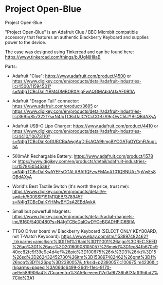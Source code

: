 # Project Open-Blue
Project Open-Blue

"Project Open-Blue" is an Adafruit Clue / BBC Microbit compatible 
accessory that features an authentic Blackberry Keyboard and 
supplies power to the device.

The case was designed using Tinkercad and can be 
found here: https://www.tinkercad.com/things/bJUgNjHlIaB

Parts:

- Adafruit "Clue":
      https://www.adafruit.com/product/4500 or 
      https://www.digikey.com/en/products/detail/adafruit-industries-llc/4500/11594501?s=N4IgTCBcDaIIYBM4DMBOBXAlgFwAQGMAbdAUxAF0BfIA
      
- Adafruit "Dragon Tail" connector:
      https://www.adafruit.com/product/3695 or 
      https://www.digikey.com/en/products/detail/adafruit-industries-llc/3695/8573221?s=N4IgTCBcDaICYCcCGBzA9gOwC5IJYBsQBdAXyA
      
- Adafruit USB-C Lipo Charger:
      https://www.adafruit.com/product/4410 or 
      https://www.digikey.com/en/products/detail/adafruit-industries-llc/4410/10673110?s=N4IgTCBcDaIKoGUBCBaAwgAgDIEsAOA9hmgBYCGATgOYCmFIAugL5A
      
- 500mAh Rechargable Battery:
      https://www.adafruit.com/product/1578 or 
      https://www.digikey.com/en/products/detail/adafruit-industries-llc/1578/5054539?s=N4IgTCBcDaIKwAYEFsCGALABAI1QFzwFMAnAT01QBNUAzYgVwEs8QBdAXyA
      
- World's Best Tactile Switch (it's worth the price, trust me):
      https://www.digikey.com/en/products/detail/e-switch/500SSP1S1M1QEB/378945?s=N4IgTCBcDaIKYHMwBYDsA2EBdAvkA
      
- Small but powerfull Magnets:
      https://www.digikey.com/en/products/detail/radial-magnets-inc/8160/5400480?s=N4IgTCBcDaICwDYCcBGADHFIC6BfIA
      
- TTGO Driver board w/ Blackberry Keyboard (SELECT ONLY KEYBOARD, not T-Watch Keyboard):
      https://www.ebay.com/itm/153897482462?_trkparms=amclksrc%3DITM%26aid%3D111001%26algo%3DREC.SEED%26ao%3D1%26asc%3D20160908105057%26meid%3D1ec84fb670c940cc82fc9f39e9e4d4ef%26pid%3D100675%26rk%3D3%26rkt%3D15%26sd%3D262432452730%26itm%3D153897482462%26pmt%3D1%26noa%3D1%26pg%3D2380057&_trksid=p2380057.c100675.m4236&_trkparms=pageci%3A06dc6499-26d1-11ec-9170-ae9e589906a4%7Cparentrq%3A56ceeeed17c0a9f736b8f3fafff9dbd2%7Ciid%3A1
      
